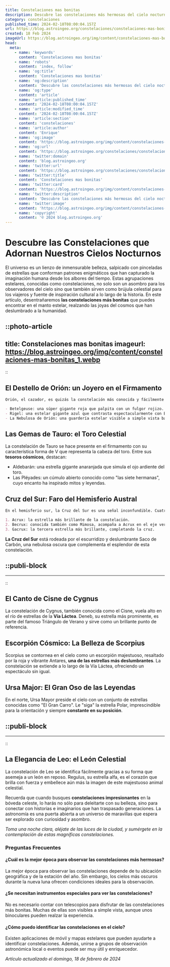```yaml
---
title: Constelaciones mas bonitas
description: Descubre las constelaciones más hermosas del cielo nocturno. Guía esencial para astrónomos y soñadores. Maravíllate con las estrellas.
category: constelaciones
published_time: 2024-02-18T08:00:04.157Z
url: https://blog.astroingeo.org/constelaciones/constelaciones-mas-bonitas
created: 18 Feb 2024
imageUrl: https://blog.astroingeo.org/img/content/constelaciones-mas-bonitas_1.webp
head:
  meta:
    - name: 'keywords'
      content: 'Constelaciones mas bonitas'
    - name: 'robots'
      content: 'index, follow'
    - name: 'og:title'
      content: 'Constelaciones mas bonitas'
    - name: 'og:description'
      content: 'Descubre las constelaciones más hermosas del cielo nocturno. Guía esencial para astrónomos y soñadores. Maravíllate con las estrellas.'
    - name: 'og:type'
      content: 'article'
    - name: 'article:published_time'
      content: '2024-02-18T08:00:04.157Z'
    - name: 'article:modified_time'
      content: '2024-02-18T08:00:04.157Z'
    - name: 'article:section'
      content: 'constelaciones'
    - name: 'article:author'
      content: 'Enrique'
    - name: 'og:image'
      content: 'https://blog.astroingeo.org/img/content/constelaciones-mas-bonitas_1.webp'
    - name: 'og:url'
      content: 'https://blog.astroingeo.org/constelaciones/constelaciones-mas-bonitas'
    - name: 'twitter:domain'
      content: 'blog.astroingeo.org'
    - name: 'twitter:url'
      content: 'https://blog.astroingeo.org/constelaciones/constelaciones-mas-bonitas'
    - name: 'twitter:title'
      content: 'Constelaciones mas bonitas'
    - name: 'twitter:card'
      content: 'https://blog.astroingeo.org/img/content/constelaciones-mas-bonitas_1.webp'
    - name: 'twitter:description'
      content: 'Descubre las constelaciones más hermosas del cielo nocturno. Guía esencial para astrónomos y soñadores. Maravíllate con las estrellas.'
    - name: 'twitter:image'
      content: 'https://blog.astroingeo.org/img/content/constelaciones-mas-bonitas_1.webp'
    - name: 'copyright'
      content: '© 2024 blog.astroingeo.org'
---
```

# Descubre las Constelaciones que Adornan Nuestros Cielos Nocturnos

El universo es un lienzo de inmensurable belleza, salpicado con pinceladas de estrellas que conforman patrones enigmáticos que han capturado la imaginación humana desde los albores del tiempo. Estas agrupaciones estelares, conocidas como constelaciones, no solo son un asombro para los observadores del cielo sino que también sirven como brújula celestial para los viajeros y fuente de inspiración cultural a lo largo de la historia. En este artículo, desentrañaremos **las constelaciones más bonitas** que puedes encontrar en el manto estelar, realzando las joyas del cosmos que han deslumbrado a la humanidad.


::photo-article
---
title: Constelaciones mas bonitas
imageurl: https://blog.astroingeo.org/img/content/constelaciones-mas-bonitas_1.webp
---
::


## El Destello de Orión: un Joyero en el Firmamento
```markdown
Orión, el cazador, es quizás la constelación más conocida y fácilmente identificable en el cielo nocturno. Sus **estrellas brillantes** forman lo que parece ser la figura de un guerrero, con el cinturón y la espada distintivos que atraen la mirada de admiradores tanto novatos como expertos en astronomía. Destacando en Orión están:

- Betelgeuse: una súper gigante roja que palpita con un fulgor rojizo.
- Rigel: una estelar gigante azul que contrasta espectacularmente con Betelgeuse.
- La Nebulosa de Orión: una guardería estelar visible a simple vista bajo cielos oscuros.
```

## Las Gemas de Tauro: el Toro Celestial
La constelación de Tauro se hace presente en el firmamento con su característica forma de V que representa la cabeza del toro. Entre sus **tesoros cósmicos**, destacan:

- Aldebarán: una estrella gigante anaranjada que simula el ojo ardiente del toro.
- Las Pléyades: un cúmulo abierto conocido como "las siete hermanas", cuyo encanto ha inspirado mitos y leyendas.

## Cruz del Sur: Faro del Hemisferio Austral
```markdown
En el hemisferio sur, la Cruz del Sur es una señal inconfundible. Cuatro estrellas principales dibujan una cruz distintiva que ha sido un faro para navegantes y exploradores:

1. Acrux: la estrella más brillante de la constelación.
2. Becrux: conocida también como Mimosa, acompaña a Acrux en el eje vertical.
3. Gacrux: la tercera estrella más brillante, completando la cruz.
```
**La Cruz del Sur** está rodeada por el escurridizo y deslumbrante Saco de Carbón, una nebulosa oscura que complementa el esplendor de esta constelación.


  ::publi-block
  ---
  ---
  ::
  
  
## El Canto de Cisne de Cygnus
La constelación de Cygnus, también conocida como el Cisne, vuela alto en el río de estrellas de la **Vía Láctea**. Deneb, su estrella más prominente, es parte del famoso Triángulo de Verano y sirve como un brillante punto de referencia.

## Escorpión Cósmico: La Belleza de Scorpius
Scorpius se contornea en el cielo como un escorpión majestuoso, resaltado por la roja y vibrante Antares, **una de las estrellas más deslumbrantes**. La constelación se extiende a lo largo de la Vía Láctea, ofreciendo un espectáculo sin igual.

## Ursa Major: El Gran Oso de las Leyendas
En el norte, Ursa Mayor preside el cielo con un conjunto de estrellas conocidas como "El Gran Carro". Le "siga" la estrella Polar, imprescindible para la orientación y siempre **constante en su posición**.


  ::publi-block
  ---
  ---
  ::
  
  
## La Elegancia de Leo: el León Celestial
La constelación de Leo se identifica fácilmente gracias a su forma que asemeja a un león en reposo. Regulus, su estrella alfa, es el corazón que brilla con fuerza y embellece aún más la imagen de este majestuoso animal celestial. 

Recuerda que cuando busques **constelaciones impresionantes** en la bóveda celeste, lo harás no sólo para deleitarte con su belleza, sino para conectar con historias e imaginarios que han traspasado generaciones. La astronomía es una puerta abierta a un universo de maravillas que espera ser explorado con curiosidad y asombro. 

*Toma una noche clara, aléjate de las luces de la ciudad, y sumérgete en la contemplación de estas magníficas constelaciones.*

### Preguntas Frecuentes

#### ¿Cuál es la mejor época para observar las constelaciones más hermosas?
La mejor época para observar las constelaciones depende de tu ubicación geográfica y de la estación del año. Sin embargo, los cielos más oscuros durante la nueva luna ofrecen condiciones ideales para la observación.

#### ¿Se necesitan instrumentos especiales para ver las constelaciones?
No es necesario contar con telescopios para disfrutar de las constelaciones más bonitas. Muchas de ellas son visibles a simple vista, aunque unos binoculares pueden realzar la experiencia.

#### ¿Cómo puedo identificar las constelaciones en el cielo?
Existen aplicaciones de móvil y mapas estelares que pueden ayudarte a identificar constelaciones. Además, unirse a grupos de observación astronómica local o eventos puede ser muy útil y enriquecedor.

_Artículo actualizado el domingo, 18 de febrero de 2024_